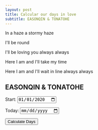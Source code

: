 ```yaml
---
layout: post
title: Calcular our days in love
subtitle: EASONQIN & TONATOHE
---
```


In a haze a stormy haze

I'll be round

I'll be loving you always always

Here I am and I'll take my time

Here I am and I'll wait in line always always


## EASONQIN & TONATOHE

<label for="startDate">Start:</label>
<input type="date" id="startDate" value="2020-01-01">

<label for="endDate">Today:</label>
<input type="date" id="endDate">

<button onclick="calculateDays()">Calculate Days</button>

<p id="result"></p>

<script>
  function calculateDays() {
    var startDate = new Date(document.getElementById('startDate').value);
    var endDate = new Date(document.getElementById('endDate').value);

    if (isNaN(startDate) || isNaN(endDate)) {
      alert('Please enter valid dates.');
      return;
    }

    var timeDiff = endDate - startDate;
    var secondsDiff = Math.floor(timeDiff / 1000);

    var days = Math.floor(secondsDiff / (3600 * 24));
    var hours = Math.floor((secondsDiff % (3600 * 24)) / 3600);
    var minutes = Math.floor((secondsDiff % 3600) / 60);
    var seconds = secondsDiff % 60;

    document.getElementById('result').innerHTML = 'We have been in love for: ' +
      days + ' days, ' +
      hours + ' hours, ' +
      minutes + ' minutes, ' +
      seconds + ' seconds ^_^';
  }
</script>
